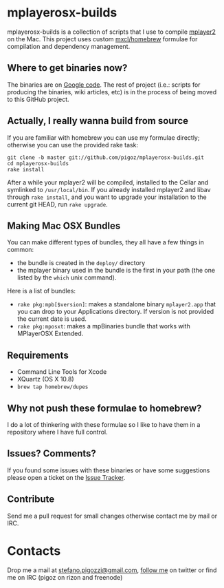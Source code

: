 mplayerosx-builds
=================
mplayerosx-builds is a collection of scripts that I use to compile [mplayer2](http://www.mplayer2.org/) on the Mac.
This project uses custom [mxcl/homebrew](http://github.com/mxcl/homebrew) formulae for compilation and dependency management.

Where to get binaries now?
--------------------------
The binaries are on [Google code](http://code.google.com/p/mplayerosx-builds/). The rest of project (i.e.: scripts for producing the binaries, wiki articles, etc) is in the process of being moved to this GitHub project.

Actually, I really wanna build from source
------------------------------------------
If you are familiar with homebrew you can use my formulae directly; otherwise you can use the provided rake task:

    git clone -b master git://github.com/pigoz/mplayerosx-builds.git
    cd mplayerosx-builds
    rake install

After a while your mplayer2 will be compiled, installed to the Cellar and symlinked to `/usr/local/bin`.
If you already installed mplayer2 and libav through `rake install`, and you want to upgrade your installation to the current git HEAD, run `rake upgrade`.

Making Mac OSX Bundles
----------------------
You can make different types of bundles, they all have a few things in common:

 *  the bundle is created in the `deploy/` directory
 *  the mplayer binary used in the bundle is the first in your path (the one listed by the `which` unix command).

Here is a list of bundles:

 *  `rake pkg:mpb[$version]`: makes a standalone binary `mplayer2.app` that you can drop to your Applications directory. If version is not provided the current date is used.
 *  `rake pkg:mposxt`: makes a mpBinaries bundle that works with MPlayerOSX Extended.

Requirements
------------
 *  Command Line Tools for Xcode
 *  XQuartz (OS X 10.8)
 *  `brew tap homebrew/dupes`

Why not push these formulae to homebrew?
----------------------------------------------
I do a lot of thinkering with these formulae so I like to have them in a repository where I have full control.

Issues? Comments?
-----------------
If you found some issues with these binaries or have some suggestions please open a ticket on the [Issue Tracker](https://github.com/pigoz/mplayerosx-builds/issues).

Contribute
----------
Send me a pull request for small changes otherwise contact me by mail or IRC.

Contacts
========
Drop me a mail at stefano.pigozzi@gmail.com, [follow me](http://twitter.com/pigoz) on twitter or find me on IRC (pigoz on rizon and freenode)
